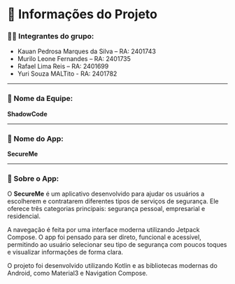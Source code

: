 # 📄 Informações do Projeto

### 👨‍💻 Integrantes do grupo:

- Kauan Pedrosa Marques da Silva – RA: 2401743
- Murilo Leone Fernandes – RA: 2401735
- Rafael Lima Reis – RA: 2401699
- Yuri Souza MALTito - RA: 2401782

---

### 👥 Nome da Equipe:

**ShadowCode**

---

### 📱 Nome do App:

**SecureMe**

---

### 🧠 Sobre o App:

O **SecureMe** é um aplicativo desenvolvido para ajudar os usuários a escolherem e contratarem diferentes tipos de serviços de segurança. Ele oferece três categorias principais: segurança pessoal, empresarial e residencial.

A navegação é feita por uma interface moderna utilizando Jetpack Compose. O app foi pensado para ser direto, funcional e acessível, permitindo ao usuário selecionar seu tipo de segurança com poucos toques e visualizar informações de forma clara.

O projeto foi desenvolvido utilizando Kotlin e as bibliotecas modernas do Android, como Material3 e Navigation Compose.
